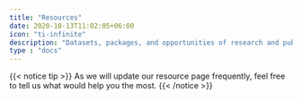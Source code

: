 ```yaml
---
title: "Resources"
date: 2020-10-13T11:02:05+06:00
icon: "ti-infinite"
description: "Datasets, packages, and opportunities of research and publications."
type : "docs"
---
```

{{< notice tip >}}
  As we will update our resource page frequently, feel free to tell us what would help you the most.
{{< /notice >}}
